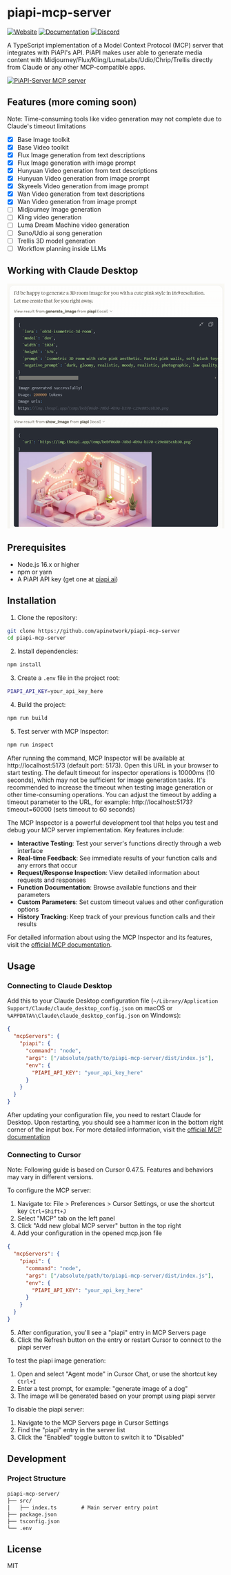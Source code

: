 # piapi-mcp-server
[![Website](https://img.shields.io/badge/Website-piapi.ai-blue?style=flat-square&logo=internet-explorer)](https://piapi.ai)
[![Documentation](https://img.shields.io/badge/Documentation-docs-green?style=flat-square&logo=bookstack)](https://piapi.ai/docs)
[![Discord](https://img.shields.io/badge/Discord-Join%20chat-7289da?style=flat-square&logo=discord)](https://discord.gg/qRRvcGa7Wb)

A TypeScript implementation of a Model Context Protocol (MCP) server that integrates with PiAPI's API. PiAPI makes user able to generate media content with Midjourney/Flux/Kling/LumaLabs/Udio/Chrip/Trellis directly from Claude or any other MCP-compatible apps.

<a href="https://glama.ai/mcp/servers/ywvke8xruo"><img width="380" height="200" src="https://glama.ai/mcp/servers/ywvke8xruo/badge" alt="PiAPI-Server MCP server" /></a>

## Features (more coming soon)

Note: Time-consuming tools like video generation may not complete due to Claude's timeout limitations

- [x] Base Image toolkit
- [x] Base Video toolkit
- [x] Flux Image generation from text descriptions
- [x] Flux Image generation with image prompt
- [x] Hunyuan Video generation from text descriptions
- [x] Hunyuan Video generation from image prompt
- [x] Skyreels Video generation from image prompt
- [x] Wan Video generation from text descriptions
- [x] Wan Video generation from image prompt
- [ ] Midjourney Image generation
- [ ] Kling video generation
- [ ] Luma Dream Machine video generation
- [ ] Suno/Udio ai song generation
- [ ] Trellis 3D model generation
- [ ] Workflow planning inside LLMs

## Working with Claude Desktop
![image](./assets/Claude-desktop.png)


## Prerequisites

- Node.js 16.x or higher
- npm or yarn
- A PiAPI API key (get one at [piapi.ai](https://piapi.ai/workspace/key))

## Installation

1. Clone the repository:
```bash
git clone https://github.com/apinetwork/piapi-mcp-server
cd piapi-mcp-server
```

2. Install dependencies:
```bash
npm install
```

3. Create a `.env` file in the project root:
```bash
PIAPI_API_KEY=your_api_key_here
```

4. Build the project:
```bash
npm run build
```

5. Test server with MCP Inspector:
```bash
npm run inspect
```

After running the command, MCP Inspector will be available at http://localhost:5173 (default port: 5173). Open this URL in your browser to start testing. The default timeout for inspector operations is 10000ms (10 seconds), which may not be sufficient for image generation tasks. It's recommended to increase the timeout when testing image generation or other time-consuming operations. You can adjust the timeout by adding a timeout parameter to the URL, for example: http://localhost:5173?timeout=60000 (sets timeout to 60 seconds)

The MCP Inspector is a powerful development tool that helps you test and debug your MCP server implementation. Key features include:

- **Interactive Testing**: Test your server's functions directly through a web interface
- **Real-time Feedback**: See immediate results of your function calls and any errors that occur
- **Request/Response Inspection**: View detailed information about requests and responses
- **Function Documentation**: Browse available functions and their parameters
- **Custom Parameters**: Set custom timeout values and other configuration options
- **History Tracking**: Keep track of your previous function calls and their results

For detailed information about using the MCP Inspector and its features, visit the [official MCP documentation](https://modelcontextprotocol.io/docs/tools/inspector).


## Usage

### Connecting to Claude Desktop

Add this to your Claude Desktop configuration file (`~/Library/Application Support/Claude/claude_desktop_config.json` on macOS or `%APPDATA%\Claude\claude_desktop_config.json` on Windows):

```json
{
  "mcpServers": {
    "piapi": {
      "command": "node",
      "args": ["/absolute/path/to/piapi-mcp-server/dist/index.js"],
      "env": {
        "PIAPI_API_KEY": "your_api_key_here"
      }
    }
  }
}
```

After updating your configuration file, you need to restart Claude for Desktop. Upon restarting, you should see a hammer icon in the bottom right corner of the input box.
For more detailed information, visit the [official MCP documentation](https://modelcontextprotocol.io/quickstart/user)

### Connecting to Cursor

Note: Following guide is based on Cursor 0.47.5. Features and behaviors may vary in different versions.

To configure the MCP server:

1. Navigate to: File > Preferences > Cursor Settings, or use the shortcut key `Ctrl+Shift+J`
2. Select "MCP" tab on the left panel
3. Click "Add new global MCP server" button in the top right
4. Add your configuration in the opened mcp.json file

```json
{
  "mcpServers": {
    "piapi": {
      "command": "node",
      "args": ["/absolute/path/to/piapi-mcp-server/dist/index.js"],
      "env": {
        "PIAPI_API_KEY": "your_api_key_here"
      }
    }
  }
}
```

5. After configuration, you'll see a "piapi" entry in MCP Servers page
6. Click the Refresh button on the entry or restart Cursor to connect to the piapi server

To test the piapi image generation:

1. Open and select "Agent mode" in Cursor Chat, or use the shortcut key `Ctrl+I`
2. Enter a test prompt, for example: "generate image of a dog"
3. The image will be generated based on your prompt using piapi server

To disable the piapi server:

1. Navigate to the MCP Servers page in Cursor Settings
2. Find the "piapi" entry in the server list
3. Click the "Enabled" toggle button to switch it to "Disabled"


## Development

### Project Structure
```
piapi-mcp-server/
├── src/
│   ├── index.ts        # Main server entry point
├── package.json
├── tsconfig.json
└── .env
```


## License

MIT
